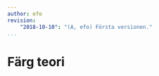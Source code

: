 ```yaml
---
author: efo
revision:
    "2018-10-10": "(A, efo) Första versionen."
...
```

Färg teori
=======================
